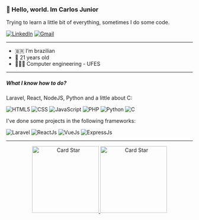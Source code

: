 ### 👋 Hello, world. Im Carlos Junior
Trying to learn a little bit of everything, sometimes I do some code.

<a href="https://www.linkedin.com/in/carlos-rogerio"><img alt="LinkedIn" src="https://img.shields.io/badge/linkedin-%230077B5.svg?style=for-the-badge&logo=linkedin&logoColor=white"/></a>
<a href="mailto:carlosrogeriocr02@gmail.com"><img alt="Gmail" src="https://img.shields.io/badge/Gmail-D14836?style=for-the-badge&logo=gmail&logoColor=white" /></a>

---

- 🇧🇷 I’m brazilian
- 👨 21 years old
- 👨🏽‍🎓 Computer engineering - UFES

---

##### What I know how to do?

Laravel, React, NodeJS, Python and a little about C:

![HTML5](https://img.shields.io/badge/html5-%23E34F26.svg?style=for-the-badge&logo=html5&logoColor=white)
![CSS](https://img.shields.io/badge/css3-%231572B6.svg?style=for-the-badge&logo=css3&logoColor=white)
![JavaScript](https://img.shields.io/badge/javascript-%23323330.svg?style=for-the-badge&logo=javascript&logoColor=%23F7DF1E)
![PHP](https://img.shields.io/badge/PHP-777BB4?style=for-the-badge&logo=php&logoColor=white)
![Python](https://img.shields.io/badge/python-%2314354C.svg?style=for-the-badge&logo=python&logoColor=white)
![C](https://img.shields.io/badge/C-00599C?style=for-the-badge&logo=c&logoColor=white)

I've done some projects in the following frameworks:

![Laravel](https://img.shields.io/badge/Laravel-FF2D20?style=for-the-badge&logo=laravel&logoColor=white)
![ReactJs](https://img.shields.io/badge/react-%2320232a.svg?style=for-the-badge&logo=react&logoColor=%2361DAFB)
![VueJs](https://img.shields.io/badge/vuejs-%2335495e.svg?style=for-the-badge&logo=vue-dot-js&logoColor=%234FC08D)
![ExpressJs](https://img.shields.io/badge/express.js-%23404d59.svg?style=for-the-badge&logo=express&logoColor=%2361DAFB)

---

<div align="center">
  <a href="https://github.com/xoesae">
    <img src="https://read-me-stats-os3e.vercel.app/api?username=xoesae&show_icons=true&theme=tokyonight&include_all_commits=true&count_private=true" alt="Card Star" height="180em"/>
    <img src="https://read-me-stats-os3e.vercel.app/api/top-langs/?username=xoesae&hide=html&layout=compact&theme=tokyonight" alt="Card Star" height="180em"/>
  </a>
</div>
